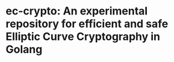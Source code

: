 # ec-crypto: An experimental repository for efficient and safe Elliptic Curve Cryptography in Golang